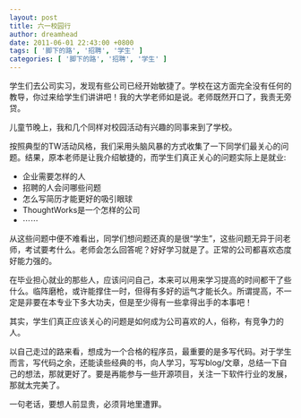 ```yaml
---
layout: post
title: 六一校园行
author: dreamhead
date: 2011-06-01 22:43:00 +0800
tags: [ '脚下的路', '招聘', '学生' ]
categories: [ '脚下的路', '招聘', '学生' ]
---
```


学生们去公司实习，发现有些公司已经开始敏捷了。学校在这方面完全没有任何的教导，你过来给学生们讲讲吧！我的大学老师如是说。老师既然开口了，我责无旁贷。

儿童节晚上，我和几个同样对校园活动有兴趣的同事来到了学校。

按照典型的TW活动风格，我们采用头脑风暴的方式收集了一下同学们最关心的问题。结果，原本老师是让我介绍敏捷的，而学生们真正关心的问题实际上是就业:

- 企业需要怎样的人
- 招聘的人会问哪些问题
- 怎么写简历才能更好的吸引眼球
- ThoughtWorks是一个怎样的公司
- ⋯⋯

从这些问题中便不难看出，同学们想问题还真的是很“学生”，这些问题无异于问老师，考试要考什么。老师会怎么回答呢？好好学习就是了。正常的公司都喜欢态度好能力强的。

在毕业担心就业的那些人，应该问问自己，本来可以用来学习提高的时间都干了些什么。临阵磨枪，或许能撑住一时，但得有多好的运气才能长久。所谓提高，不一定是非要在本专业下多大功夫，但是至少得有一些拿得出手的本事吧！

其实，学生们真正应该关心的问题是如何成为公司喜欢的人，俗称，有竞争力的人。

以自己走过的路来看，想成为一个合格的程序员，最重要的是多写代码。对于学生而言，写代码之余，还能读些经典的书，向人学习，写写blog/文章，总结一下自己的想法，那就更好了。要是再能参与一些开源项目，关注一下软件行业的发展，那就太完美了。

一句老话，要想人前显贵，必须背地里遭罪。


